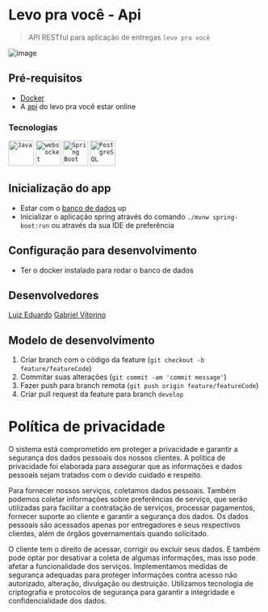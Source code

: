 # Levo pra você - Api
> API RESTful para aplicação de entregas `levo pra você`

![image](https://github.com/Levo-pra-voce/mobile/assets/77634037/65c6684e-c90e-40f9-9f21-40a50aaf7dc1)

## Pré-requisitos
* [Docker](https://www.docker.com)
* A [api](https://github.com/Levo-pra-voce/backend) do levo pra você estar online

### Tecnologias
<div>
	<code><img width="50" src="https://user-images.githubusercontent.com/25181517/117201156-9a724800-adec-11eb-9a9d-3cd0f67da4bc.png" alt="Java" title="Java"/></code>
	<code><img width="50" src="https://user-images.githubusercontent.com/25181517/187070862-03888f18-2e63-4332-95fb-3ba4f2708e59.png" alt="websocket" title="websocket"/></code>
	<code><img width="50" src="https://user-images.githubusercontent.com/25181517/183891303-41f257f8-6b3d-487c-aa56-c497b880d0fb.png" alt="Spring Boot" title="Spring Boot"/></code>
	<code><img width="50" src="https://user-images.githubusercontent.com/25181517/117208740-bfb78400-adf5-11eb-97bb-09072b6bedfc.png" alt="PostgreSQL" title="PostgreSQL"/></code>
</div>

## Inicialização do app
- Estar com o [banco de dados](https://github.com/Levo-pra-voce/database) up
- Inicializar o aplicação spring através do comando `./mvnw spring-boot:run` ou através da sua IDE de preferência

## Configuração para desenvolvimento
- Ter o docker instalado para rodar o banco de dados

## Desenvolvedores
[Luiz Eduardo](https://github.com/luiz-eduardo14)
[Gabriel Vitorino](https://github.com/Tr00vuada)

## Modelo de desenvolvimento 
1. Criar branch com o código da feature (`git checkout -b feature/featureCode`)
2. Commitar suas alterações (`git commit -am 'commit message'`)
3. Fazer push para branch remota (`git push origin feature/featureCode`)
4. Criar pull request da feature para branch `develop`

# Política de privacidade
O sistema está comprometido em proteger a privacidade e garantir a segurança dos dados pessoais dos nossos clientes. A política de privacidade foi elaborada para assegurar que as informações e dados pessoais sejam tratados com o devido cuidado e respeito.

Para fornecer nossos serviços, coletamos dados pessoais. Também podemos coletar informações sobre preferências de serviço, que serão utilizadas para facilitar a contratação de serviços, processar pagamentos, fornecer suporte ao cliente e garantir a segurança dos dados. Os dados pessoais são acessados apenas por entregadores e seus respectivos clientes, além de órgãos governamentais quando solicitado.

O cliente tem o direito de acessar, corrigir ou excluir seus dados. E também pode optar por desativar a coleta de algumas informações, mas isso pode afetar a funcionalidade dos serviços. Implementamos medidas de segurança adequadas para proteger informações contra acesso não autorizado, alteração, divulgação ou destruição. Utilizamos tecnologia de criptografia e protocolos de segurança para garantir a integridade e confidencialidade dos dados.

